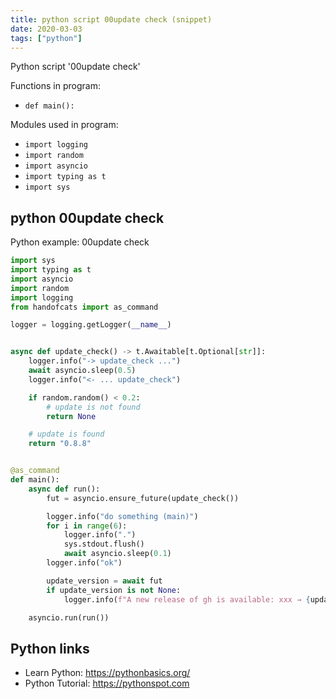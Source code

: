 ```yaml
---
title: python script 00update check (snippet)
date: 2020-03-03
tags: ["python"]
---
```

Python script '00update check'

Functions in program: 
* `def main():`

Modules used in program: 
* `import logging`
* `import random`
* `import asyncio`
* `import typing as t`
* `import sys`

## python 00update check

Python example: 00update check

```python
import sys
import typing as t
import asyncio
import random
import logging
from handofcats import as_command

logger = logging.getLogger(__name__)


async def update_check() -> t.Awaitable[t.Optional[str]]:
    logger.info("-> update_check ...")
    await asyncio.sleep(0.5)
    logger.info("<- ... update_check")

    if random.random() < 0.2:
        # update is not found
        return None

    # update is found
    return "0.8.8"


@as_command
def main():
    async def run():
        fut = asyncio.ensure_future(update_check())

        logger.info("do something (main)")
        for i in range(6):
            logger.info(".")
            sys.stdout.flush()
            await asyncio.sleep(0.1)
        logger.info("ok")

        update_version = await fut
        if update_version is not None:
            logger.info(f"A new release of gh is available: xxx → {update_version}")

    asyncio.run(run())


```

## Python links

- Learn Python: https://pythonbasics.org/
- Python Tutorial: https://pythonspot.com
